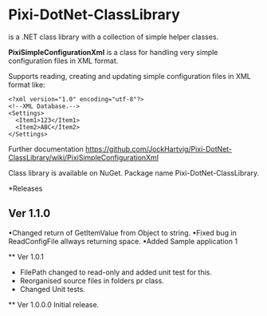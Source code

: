 # Pixi-DotNet-ClassLibrary

is a .NET class library with a collection of simple helper classes.

**PixiSimpleConfigurationXml** is a class for handling very simple configuration files in XML format.  

Supports reading, creating and updating simple configuration files in XML format like:
````
<?xml version="1.0" encoding="utf-8"?>
<!--XML Database.-->
<Settings>
  <Item1>123</Item1>
  <Item2>ABC</Item2>
</Settings>
````
Further documentation https://github.com/JockHartvig/Pixi-DotNet-ClassLibrary/wiki/PixiSimpleConfigurationXml

Class library is available on NuGet.
Package name Pixi-DotNet-ClassLibrary.

*Releases

## Ver 1.1.0
•Changed return of GetItemValue from Object to string.
•Fixed bug in ReadConfigFile allways returning space.
•Added Sample application 1

** Ver 1.0.1
- FilePath changed to read-only and added unit test for this.
- Reorganised source files in folders pr class.
- Changed Unit tests.

** Ver 1.0.0.0
Initial release.


